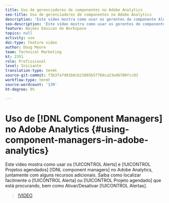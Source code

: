 ```yaml
---
title: Uso de gerenciadores de componentes no Adobe Analytics
seo-title: Uso de gerenciadores de componentes no Adobe Analytics
description: 'Este vídeo mostra como usar os gerentes de componente Alertas e Projetos agendados no Adobe Analytics, juntamente com alguns recursos adicionais. Saiba como localizar facilmente o Alerta ou o Projeto agendado que você está procurando, bem como Ativar/desativar alertas. '
seo-description: 'Este vídeo mostra como usar os gerentes de componente Alertas e Projetos agendados no Adobe Analytics, juntamente com alguns recursos adicionais. Saiba como localizar facilmente o Alerta ou o Projeto agendado que você está procurando, bem como Ativar/desativar alertas. '
feature: Noções básicas do Workspace
topics: null
activity: use
doc-type: feature video
author: Doug Moore
team: Technical Marketing
kt: 2351
role: Profissional
level: Iniciante
translation-type: tm+mt
source-git-commit: f3b3fa7d91b0cb21005b57768ca23ed6700fcc03
workflow-type: tm+mt
source-wordcount: '139'
ht-degree: 0%

---
```



# Uso de [!DNL Component Managers] no Adobe Analytics {#using-component-managers-in-adobe-analytics}

Este vídeo mostra como usar os [!UICONTROL Alerts] e [!UICONTROL Projetos agendados] [!DNL component managers] no Adobe Analytics, juntamente com alguns recursos adicionais. Saiba como localizar facilmente o [!UICONTROL Alerta] ou [!UICONTROL Projeto agendado] que está procurando, bem como Ativar/Desativar [!UICONTROL Alertas].

>[!VIDEO](https://video.tv.adobe.com/v/24068/?quality=12)